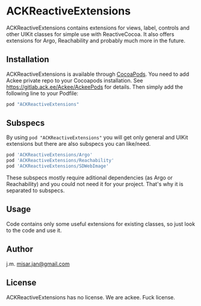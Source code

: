 # ACKReactiveExtensions

ACKReactiveExtensions contains extensions for views, label, controls and other UIKit classes for simple use with ReactiveCocoa. It also offers extensions for Argo, Reachability and probably much more in the future.

## Installation

ACKReactiveExtensions is available through [CocoaPods](http://cocoapods.org). You need to add Ackee private repo to your Cocoapods installation. See https://gitlab.ack.ee/Ackee/AckeePods for details. Then simply add the following line to your Podfile:

```ruby
pod "ACKReactiveExtensions"
```

## Subspecs
By using `pod "ACKReactiveExtensions"` you will get only general and UIKit extensions but there are also subspecs you can like/need.

```ruby
pod 'ACKReactiveExtensions/Argo'
pod 'ACKReactiveExtensions/Reachability'
pod 'ACKReactiveExtensions/SDWebImage'
```
These subspecs mostly require aditional dependencies (as Argo or Reachability) and you could not need it for your project. That's why it is separated to subspecs.

## Usage
Code contains only some useful extensions for existing classes, so just look to the code and use it.

## Author

j.m. misar.jan@gmail.com

## License

ACKReactiveExtensions has no license. We are ackee. Fuck license.